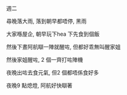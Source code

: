 週二

尋晚落大雨, 落到朝早都唔停, 黑雨

大家喺屋企, 朝早玩下hea 下先食到個飯

然後下晝阿航瞓一陣就醒咗, 但都好乖無叫醒家姐

然後家姐醒咗, 2 個一齊打咗陣機

夜晚出咗去食元氣, 但2 個都唔係食好多

夜晚9 點熄燈, 阿航好快瞓著
